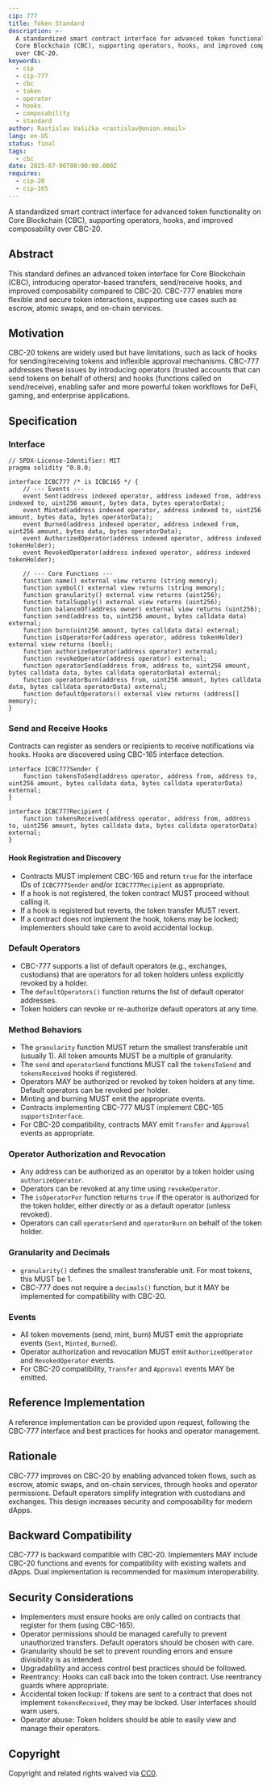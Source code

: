 ```yaml
---
cip: 777
title: Token Standard
description: >-
  A standardized smart contract interface for advanced token functionality on
  Core Blockchain (CBC), supporting operators, hooks, and improved composability
  over CBC-20.
keywords:
  - cip
  - cip-777
  - cbc
  - token
  - operator
  - hooks
  - composability
  - standard
author: Rastislav Vašička <rastislav@onion.email>
lang: en-US
status: final
tags:
  - cbc
date: 2025-07-06T00:00:00.000Z
requires:
  - cip-20
  - cip-165
---
```


A standardized smart contract interface for advanced token functionality on Core Blockchain (CBC), supporting operators, hooks, and improved composability over CBC-20.

<!--truncate-->

## Abstract

This standard defines an advanced token interface for Core Blockchain (CBC), introducing operator-based transfers, send/receive hooks, and improved composability compared to CBC-20. CBC-777 enables more flexible and secure token interactions, supporting use cases such as escrow, atomic swaps, and on-chain services.

## Motivation

CBC-20 tokens are widely used but have limitations, such as lack of hooks for sending/receiving tokens and inflexible approval mechanisms. CBC-777 addresses these issues by introducing operators (trusted accounts that can send tokens on behalf of others) and hooks (functions called on send/receive), enabling safer and more powerful token workflows for DeFi, gaming, and enterprise applications.

## Specification

### Interface

```solidity
// SPDX-License-Identifier: MIT
pragma solidity ^0.8.0;

interface ICBC777 /* is ICBC165 */ {
    // --- Events ---
    event Sent(address indexed operator, address indexed from, address indexed to, uint256 amount, bytes data, bytes operatorData);
    event Minted(address indexed operator, address indexed to, uint256 amount, bytes data, bytes operatorData);
    event Burned(address indexed operator, address indexed from, uint256 amount, bytes data, bytes operatorData);
    event AuthorizedOperator(address indexed operator, address indexed tokenHolder);
    event RevokedOperator(address indexed operator, address indexed tokenHolder);

    // --- Core Functions ---
    function name() external view returns (string memory);
    function symbol() external view returns (string memory);
    function granularity() external view returns (uint256);
    function totalSupply() external view returns (uint256);
    function balanceOf(address owner) external view returns (uint256);
    function send(address to, uint256 amount, bytes calldata data) external;
    function burn(uint256 amount, bytes calldata data) external;
    function isOperatorFor(address operator, address tokenHolder) external view returns (bool);
    function authorizeOperator(address operator) external;
    function revokeOperator(address operator) external;
    function operatorSend(address from, address to, uint256 amount, bytes calldata data, bytes calldata operatorData) external;
    function operatorBurn(address from, uint256 amount, bytes calldata data, bytes calldata operatorData) external;
    function defaultOperators() external view returns (address[] memory);
}
```

### Send and Receive Hooks

Contracts can register as senders or recipients to receive notifications via hooks. Hooks are discovered using CBC-165 interface detection.

```solidity
interface ICBC777Sender {
    function tokensToSend(address operator, address from, address to, uint256 amount, bytes calldata data, bytes calldata operatorData) external;
}

interface ICBC777Recipient {
    function tokensReceived(address operator, address from, address to, uint256 amount, bytes calldata data, bytes calldata operatorData) external;
}
```

#### Hook Registration and Discovery

- Contracts MUST implement CBC-165 and return `true` for the interface IDs of `ICBC777Sender` and/or `ICBC777Recipient` as appropriate.
- If a hook is not registered, the token contract MUST proceed without calling it.
- If a hook is registered but reverts, the token transfer MUST revert.
- If a contract does not implement the hook, tokens may be locked; implementers should take care to avoid accidental lockup.

### Default Operators

- CBC-777 supports a list of default operators (e.g., exchanges, custodians) that are operators for all token holders unless explicitly revoked by a holder.
- The `defaultOperators()` function returns the list of default operator addresses.
- Token holders can revoke or re-authorize default operators at any time.

### Method Behaviors

- The `granularity` function MUST return the smallest transferable unit (usually 1). All token amounts MUST be a multiple of granularity.
- The `send` and `operatorSend` functions MUST call the `tokensToSend` and `tokensReceived` hooks if registered.
- Operators MAY be authorized or revoked by token holders at any time. Default operators can be revoked per holder.
- Minting and burning MUST emit the appropriate events.
- Contracts implementing CBC-777 MUST implement CBC-165 `supportsInterface`.
- For CBC-20 compatibility, contracts MAY emit `Transfer` and `Approval` events as appropriate.

### Operator Authorization and Revocation

- Any address can be authorized as an operator by a token holder using `authorizeOperator`.
- Operators can be revoked at any time using `revokeOperator`.
- The `isOperatorFor` function returns `true` if the operator is authorized for the token holder, either directly or as a default operator (unless revoked).
- Operators can call `operatorSend` and `operatorBurn` on behalf of the token holder.

### Granularity and Decimals

- `granularity()` defines the smallest transferable unit. For most tokens, this MUST be 1.
- CBC-777 does not require a `decimals()` function, but it MAY be implemented for compatibility with CBC-20.

### Events

- All token movements (send, mint, burn) MUST emit the appropriate events (`Sent`, `Minted`, `Burned`).
- Operator authorization and revocation MUST emit `AuthorizedOperator` and `RevokedOperator` events.
- For CBC-20 compatibility, `Transfer` and `Approval` events MAY be emitted.

## Reference Implementation

A reference implementation can be provided upon request, following the CBC-777 interface and best practices for hooks and operator management.

## Rationale

CBC-777 improves on CBC-20 by enabling advanced token flows, such as escrow, atomic swaps, and on-chain services, through hooks and operator permissions. Default operators simplify integration with custodians and exchanges. This design increases security and composability for modern dApps.

## Backward Compatibility

CBC-777 is backward compatible with CBC-20. Implementers MAY include CBC-20 functions and events for compatibility with existing wallets and dApps. Dual implementation is recommended for maximum interoperability.

## Security Considerations

- Implementers must ensure hooks are only called on contracts that register for them (using CBC-165).
- Operator permissions should be managed carefully to prevent unauthorized transfers. Default operators should be chosen with care.
- Granularity should be set to prevent rounding errors and ensure divisibility is as intended.
- Upgradability and access control best practices should be followed.
- Reentrancy: Hooks can call back into the token contract. Use reentrancy guards where appropriate.
- Accidental token lockup: If tokens are sent to a contract that does not implement `tokensReceived`, they may be locked. User interfaces should warn users.
- Operator abuse: Token holders should be able to easily view and manage their operators.

## Copyright

Copyright and related rights waived via [CC0](https://creativecommons.org/publicdomain/zero/1.0/).
